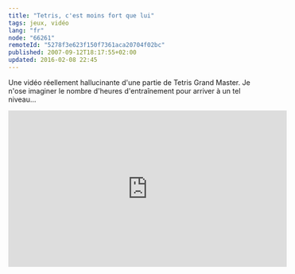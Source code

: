 ```yaml
---
title: "Tetris, c'est moins fort que lui"
tags: jeux, vidéo
lang: "fr"
node: "66261"
remoteId: "5278f3e623f150f7361aca20704f02bc"
published: 2007-09-12T18:17:55+02:00
updated: 2016-02-08 22:45
---
```


Une vidéo réellement hallucinante d'une partie de Tetris Grand Master. Je n'ose imaginer le nombre d'heures d'entraînement pour arriver à un tel niveau…

<div class="video-container">
<iframe width="560" height="315" src="https://www.youtube-nocookie.com/embed/pViOYaBe3mM?rel=0" frameborder="0" allow="autoplay; encrypted-media" allowfullscreen></iframe>
</div>
